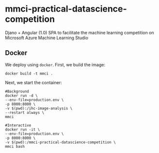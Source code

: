 # mmci-practical-datascience-competition
Djano + Angular (1.0) SPA to facilitate the machine learning competition on Microsoft Azure Machine Learning Studio

## Docker
We deploy using `docker`. First, we build the image:

```
docker build -t mmci .
```
 Next, we start the container:
```
#Background
docker run -d \
--env-file=production.env \
-p 8000:8000 \
-v $(pwd):/ihc-image-analysis \
--restart always \
mmci 
  
#Interactive
docker run -it \
--env-file=production.env \
-p 8000:8000 \
-v $(pwd):/mmci-practical-datascience-competition \
mmci bash 
```
